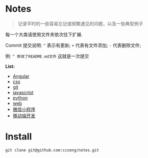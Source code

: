 # Notes

> 记录平时的一些容易忘记或频繁遇见的问题，以及一些典型例子


每一个大类请使用文件夹依次往下扩展.

Commit 提交说明: `^` 表示有更新; `+` 代表有文件添加; `-` 代表删除文件;  

例: `^ 修改了README.md文件` 这就是一次提交

**List:**
- [Angular](Angular5/)
- [css](css/)
- [git](git/)
- [javascript](javascript/)
- [python](python/)
- [web](web/)
- [微信小程序](微信小程序/)
- [移动端开发](移动端开发/)

# Install
```
git clone git@github.com:cczeng/notes.git
```
